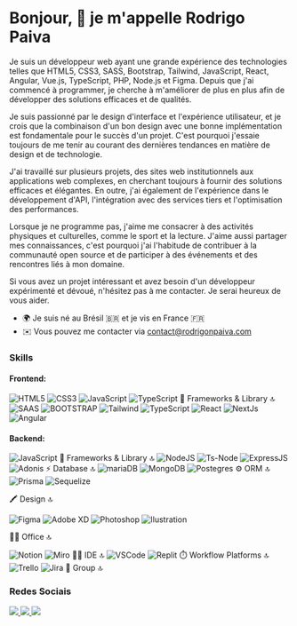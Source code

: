 Bonjour, 👋 je m'appelle Rodrigo Paiva
==============================

Je suis un développeur web ayant une grande expérience des technologies telles que HTML5, CSS3, SASS, Bootstrap, Tailwind, JavaScript, React, Angular, Vue.js, TypeScript, PHP, Node.js et Figma. Depuis que j'ai commencé à programmer, je cherche à m'améliorer de plus en plus afin de développer des solutions efficaces et de qualités.

Je suis passionné par le design d'interface et l'expérience utilisateur, et je crois que la combinaison d'un bon design avec une bonne implémentation est fondamentale pour le succès d'un projet. C'est pourquoi j'essaie toujours de me tenir au courant des dernières tendances en matière de design et de technologie.

J'ai travaillé sur plusieurs projets, des sites web institutionnels aux applications web complexes, en cherchant toujours à fournir des solutions efficaces et élégantes. En outre, j'ai également de l'expérience dans le développement d'API, l'intégration avec des services tiers et l'optimisation des performances.

Lorsque je ne programme pas, j'aime me consacrer à des activités physiques et culturelles, comme le sport et la lecture. J'aime aussi partager mes connaissances, c'est pourquoi j'ai l'habitude de contribuer à la communauté open source et de participer à des événements et des rencontres liés à mon domaine.

Si vous avez un projet intéressant et avez besoin d'un développeur expérimenté et dévoué, n'hésitez pas à me contacter. Je serai heureux de vous aider.



* 🌍 Je suis né au Brésil :brazil: et je vis en France :fr: 
* ✉️ Vous pouvez me contacter via [contact@rodrigonpaiva.com](mailto:contact@rodrigonpaiva.com)


### Skills  

#### Frontend:
<p>
        <img src="https://img.shields.io/badge/HTML5-E34F26?style=for-the-badge&logo=html5&logoColor=white" alt="HTML5" />
        <img src="https://img.shields.io/badge/CSS3-1572B6?style=for-the-badge&logo=css3&logoColor=white" alt="CSS3" />
        <img src="https://img.shields.io/badge/JavaScript-F7DF1E?style=for-the-badge&logo=javascript&logoColor=000000" alt="JavaScript" />
        <img src="https://img.shields.io/badge/TypeScript-007ACC?style=for-the-badge&logo=typescript&logoColor=white" alt="TypeScript" />
        🚀 Frameworks & Library 🔝
        <img src="https://img.shields.io/badge/Sass-CC6699?style=for-the-badge&logo=sass&logoColor=white" alt="SAAS" />
        <img src="https://img.shields.io/badge/Bootstrap-563D7C?style=for-the-badge&logo=bootstrap&logoColor=white" alt="BOOTSTRAP" />
        <img src="https://img.shields.io/badge/Tailwind_CSS-38B2AC?style=for-the-badge&logo=tailwind-css&logoColor=white" alt="Tailwind" />
        <img src="https://img.shields.io/badge/TypeScript-007ACC?style=for-the-badge&logo=typescript&logoColor=white" alt="TypeScript" />
        <img src="https://img.shields.io/badge/React-20232A?style=for-the-badge&logo=react&logoColor=61DAFB" alt="React" />
        <img src="https://img.shields.io/badge/next%20js-000000?style=for-the-badge&logo=nextdotjs&logoColor=white" alt="NextJs" />
        <img src="https://img.shields.io/badge/Angular-DD0031?style=for-the-badge&logo=angular&logoColor=white" alt="Angular" />
        

</p>

#### Backend:
<p>
        <img src="https://img.shields.io/badge/JavaScript-F7DF1E?style=for-the-badge&logo=javascript&logoColor=000000" alt="JavaScript" />
        🚀 Frameworks & Library 🔝
        <img src="https://img.shields.io/badge/Node.js-339933?style=for-the-badge&logo=nodedotjs&logoColor=white" alt="NodeJS" />
        <img src="https://img.shields.io/badge/ts--node-3178C6?style=for-the-badge&logo=ts-node&logoColor=white" alt="Ts-Node" />
        <img src="https://img.shields.io/badge/Express%20js-000000?style=for-the-badge&logo=express&logoColor=white" alt="ExpressJS" />
        <img src="https://img.shields.io/badge/adonis%20js-220052?style=for-the-badge&logo=adonisjs&logoColor=white" alt="Adonis" />
        ⚡ Database 🔝
        <img src="https://img.shields.io/badge/MariaDB-003545?style=for-the-badge&logo=mariadb&logoColor=white" alt="mariaDB" />
        <img src="https://img.shields.io/badge/MongoDB-4EA94B?style=for-the-badge&logo=mongodb&logoColor=white" alt="MongoDB" />
        <img src="https://img.shields.io/badge/PostgreSQL-316192?style=for-the-badge&logo=postgresql&logoColor=white" alt="Postegres" />
        ⚙️ ORM 🔝
        <img src ="https://img.shields.io/badge/Prisma-3982CE?style=for-the-badge&logo=Prisma&logoColor=white" alt="Prisma" />
        <img src ="https://img.shields.io/badge/Sequelize-52B0E7?style=for-the-badge&logo=Sequelize&logoColor=white" alt="Sequelize" />

        
</p>

🖍 Design 🔝
<p>
        <img src="https://img.shields.io/badge/Figma-F24E1E?style=for-the-badge&logo=figma&logoColor=white" alt="Figma" />
        <img src="https://img.shields.io/badge/Adobe%20XD-470137?style=for-the-badge&logo=Adobe%20XD&logoColor=#FF61F6" alt="Adobe XD" />
        <img src="https://img.shields.io/badge/Adobe%20Photoshop-31A8FF?style=for-the-badge&logo=Adobe%20Photoshop&logoColor=black" alt="Photoshop" />
        <img src="https://img.shields.io/badge/Adobe%20Illustrator-FF9A00?style=for-the-badge&logo=adobe%20illustrator&logoColor=white" alt="Ilustration" />
</p>

👨‍💻 Office 🔝
<p>
        <img src="https://img.shields.io/badge/Notion-000000?style=for-the-badge&logo=notion&logoColor=white" alt="Notion" />
        <img src="https://img.shields.io/badge/Miro-F7C922?style=for-the-badge&logo=Miro&logoColor=050036" alt="Miro" />
        👩‍💻 IDE 🔝
        <img src="https://img.shields.io/badge/VSCode-0078D4?style=for-the-badge&logo=visual%20studio%20code&logoColor=white" alt="VSCode" />
        <img src="https://img.shields.io/badge/replit-667881?style=for-the-badge&logo=replit&logoColor=white" alt="Replit" />
        ⏱️ Workflow Platforms 🔝
        <img src="https://img.shields.io/badge/Trello-0052CC?style=for-the-badge&logo=trello&logoColor=white" alt="Trello" />
        <img src="https://img.shields.io/badge/Jira-0052CC?style=for-the-badge&logo=Jira&logoColor=white" alt="Jira" />
        🤜 Group 🔝
        <img src="https://img.shields.io/badge/Discord-5865F2?style=for-the-badge&logo=discord&logoColor=white" alt="" />
        <img src="https://img.shields.io/badge/Google%20Meet-00897B?style=for-the-badge&logo=google-meet&logoColor=white" alt="" />
        <img src="https://img.shields.io/badge/Slack-4A154B?style=for-the-badge&logo=slack&logoColor=white" alt="" />
        
</p>

### Redes Sociais
<p>
    <a href="https://www.github.com/rodrigonpaiva" target="_blank" rel="noreferrer">
        <img src="https://img.shields.io/badge/GitHub-100000?style=for-the-badge&logo=github&logoColor=white"/>
    </a>
    <a href="http://www.instagram.com/npaivarodrigo" target="_blank" rel="noreferrer">
        <img src="https://img.shields.io/badge/Instagram-E4405F?style=for-the-badge&logo=instagram&logoColor=white" />
    </a>
    <a href="" target="_blank" rel="noreferrer">
        <img src="https://img.shields.io/badge/LinkedIn-0077B5?style=for-the-badge&logo=linkedin&logoColor=white" />
    </a>
</p>
